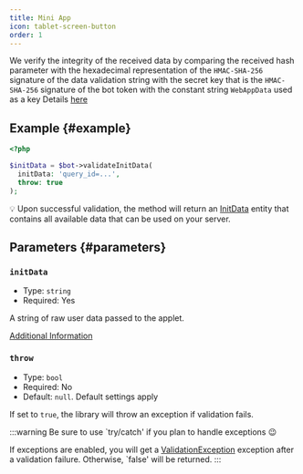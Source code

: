 ```yaml
---
title: Mini App
icon: tablet-screen-button
order: 1
---
```


We verify the integrity of the received data by comparing the received hash parameter with the hexadecimal representation of the `HMAC-SHA-256` signature of the data validation string with the secret key that is the `HMAC-SHA-256` signature of the bot token with the constant string `WebAppData` used as a key Details [here](https://core.telegram.org/bots/webapps#validating-data-received-via-the-mini-app)

## Example {#example}

```php
<?php

$initData = $bot->validateInitData(
  initData: 'query_id=...',
  throw: true
);
```

:bulb: Upon successful validation, the method will return an [InitData](../entity/init-data/) entity that contains all available data that can be used on your server.

## Parameters {#parameters}

### `initData`
- Type: `string`
- Required: Yes

A string of raw user data passed to the applet.

[Additional Information](https://core.telegram.org/bots/webapps#initializing-mini-apps)

### `throw`
- Type: `bool`
- Required: No
- Default: `null`. Default settings apply

If set to `true`, the library will throw an exception if validation fails.

:::warning
Be sure to use `try/catch' if you plan to handle exceptions :wink:

If exceptions are enabled, you will get a [ValidationException](../exception/validation.md) exception after a validation failure. Otherwise, `false' will be returned.
:::